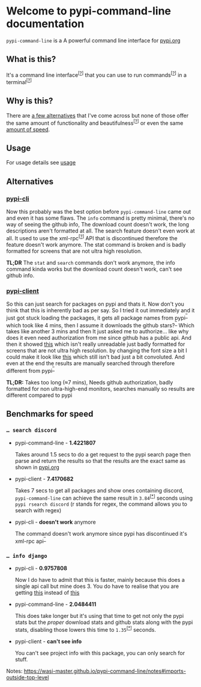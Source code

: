 # Welcome to pypi-command-line documentation

`pypi-command-line` is a A powerful command line interface for [pypi.org](https://pypi.org "The Python Package Index (PyPI) is a repository of software for the Python programming language.")

## What is this?

It's a command line interface<sup>[<a title="A command-line interface (CLI) processes commands to a computer program in the form of lines of text." href="https://en.wikipedia.org/wiki/Command-line_interface" target="_blank">?</a>]</sup> that you can use to run commands<sup>[<a title="In computing, a command is a directive to a computer program to perform a specific task." href="https://en.wikipedia.org/wiki/Command_(computing)" target="_blank">?</a>]</sup> in a terminal<sup>[<a title="The terminal is an interface that allows you to access the command line." href="https://en.wikipedia.org/wiki/Computer_terminal" target="_blank">?</a>]</sup>

## Why is this?

There are [a few alternatives](#alternatives "List containing 2 alternatives") that I've come across but none of those offer the same amount of functionality and beautifulness<sup>[<a title="The qualities in something that give pleasure to the senses" href="https://www.merriam-webster.com/thesaurus/beautifulness" target="_blank">?</a>]</sup> or even the same [amount of speed](#benchmarks-for-speed "Benchmarks for Speed").

## Usage

For usage details see [usage](https://wasi-master.github.io/pypi-command-line/usage "Page containing usage instructions")

## Alternatives

### [pypi-cli](https://pypi.org/project/pypi-cli/ "pypi-cli")

Now this probably was the best option before `pypi-command-line` came out and even it has some flaws. The `info` command is pretty minimal, there's no way of seeing the github info, The download count doesn't work, the long descriptions aren't formatted at all. The search feature doesn't even work at all. It used to use the xml-rpc<sup>[<a title="XML-RPC is a remote procedure call (RPC) protocol which uses XML to encode its calls and HTTP as a transport mechanism." href="https://en.wikipedia.org/wiki/XML-RPC" target="_blank">?</a>]</sup> API that is discontinued therefore the feature doesn't work anymore. The stat command is broken and is badly formatted for screens that are not ultra high resolution.

**TL;DR** The `stat` and `search` commands don't work anymore, the info command kinda works but the download count doesn't work, can't see github info.

### [pypi-client](https://pypi.org/project/pypi-client/ "pypi-client")

So this can just search for packages on pypi and thats it. Now don't you think that this is inherently bad as per say. So I tried it out immediately and it just got stuck loading the packages, it gets all package names from pypi<sup><a title=Reference href="https://github.com/abahdanovich/pypi-client#:~:text=fetches%20all%20package%20names%20from%20pypi" target="_blank">‾</a></sup> which took like 4 mins, then I assume it downloads the github stars?<sup><a title=Reference href="https://github.com/abahdanovich/pypi-client#:~:text=downloads%20github%20stars" target="_blank">‾</a></sup> Which takes like another 3 mins and then It just asked me to authorize… like why does it even need authorization from me since github has a public api. And then it showed [this](https://i.imgur.com/D0VJhmZ.png "Demo of the program that has been badly formatted") which isn't really unreadable just badly formatted for screens that are not ultra high resolution. by changing the font size a bit I could make it look like [this](https://i.imgur.com/usU2AnJ.jpeg "Demo of the program after lowering the font size") which still isn't bad just a bit convoluted. And even at the end the results are manually searched through therefore different from pypi<sup><a title=Example href="https://i.imgur.com/2AuCKuX.jpg" target="_blank">‾</a></sup>

**TL;DR:**
Takes too long (≈7 mins), Needs github authorization, badly formatted for non ultra-high-end monitors, searches manually so results are different compared to pypi

## Benchmarks for speed

### `… search discord`

- pypi-command-line - **1.4221807**

    Takes around 1.5 secs to do a get request to the pypi search page then parse and return the results so that the results are the exact same as shown in [pypi.org](https://pypi.org "The Python Package Index (PyPI) is a repository of software for the Python programming language.")

- pypi-client - **7.4170682**

    Takes 7 secs to get all packages and show ones containing discord, `pypi-command-line` can achieve the same result in `3.84`<sup>[<a title="Real Speed is 3.8414752" href="javascript: void(0)">*</a>]</sup> seconds using `pypi rsearch discord` (r stands for regex, the command allows you to search with regex)

- pypi-cli - **doesn't work** anymore

    The command doesn't work anymore since pypi has discontinued it's xml-rpc api<sup><a title=Reference href="https://status.python.org/incidents/grk0k7sz6zkp" target="_blank">‾</a></sup>

### `… info django`

- pypi-cli - **0.9757808**

    Now I do have to admit that this is faster, mainly because this does a single api call but mine does 3. You do have to realise that you are getting [this](https://i.imgur.com/X7OuPIb.png "Less information without color") instead of [this](https://i.imgur.com/s8aQx09.png "More detailed information with colored formatting")

- pypi-command-line - **2.0484411**

    This does take longer but it's using that time to get not only the pypi stats but the *proper* download stats and github stats along with the pypi stats, disabling those lowers this time to `1.35`<sup>[<a title="Real Speed is 1.3591562" href="javascript: void(0)">*</a>]</sup> seconds.

- pypi-client - **can't see info**

    You can't see project info with this package, you can only search for stuff.

Notes: <https://wasi-master.github.io/pypi-command-line/notes#imports-outside-top-level>
